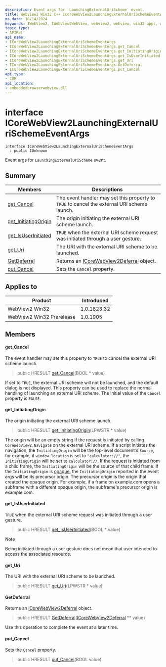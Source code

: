 ```yaml
---
description: Event args for `LaunchingExternalUriScheme` event.
title: WebView2 Win32 C++ ICoreWebView2LaunchingExternalUriSchemeEventArgs
ms.date: 10/14/2024
keywords: IWebView2, IWebView2WebView, webview2, webview, win32 apps, win32, edge, ICoreWebView2, ICoreWebView2Controller, browser control, edge html, ICoreWebView2LaunchingExternalUriSchemeEventArgs
topic_type: 
- APIRef
api_name:
- ICoreWebView2LaunchingExternalUriSchemeEventArgs
- ICoreWebView2LaunchingExternalUriSchemeEventArgs.get_Cancel
- ICoreWebView2LaunchingExternalUriSchemeEventArgs.get_InitiatingOrigin
- ICoreWebView2LaunchingExternalUriSchemeEventArgs.get_IsUserInitiated
- ICoreWebView2LaunchingExternalUriSchemeEventArgs.get_Uri
- ICoreWebView2LaunchingExternalUriSchemeEventArgs.GetDeferral
- ICoreWebView2LaunchingExternalUriSchemeEventArgs.put_Cancel
api_type:
- COM
api_location:
- embeddedbrowserwebview.dll
---
```


# interface ICoreWebView2LaunchingExternalUriSchemeEventArgs

```
interface ICoreWebView2LaunchingExternalUriSchemeEventArgs
  : public IUnknown
```

Event args for `LaunchingExternalUriScheme` event.

## Summary

 Members                        | Descriptions
--------------------------------|---------------------------------------------
[get_Cancel](#get_cancel) | The event handler may set this property to `TRUE` to cancel the external URI scheme launch.
[get_InitiatingOrigin](#get_initiatingorigin) | The origin initiating the external URI scheme launch.
[get_IsUserInitiated](#get_isuserinitiated) | `TRUE` when the external URI scheme request was initiated through a user gesture.
[get_Uri](#get_uri) | The URI with the external URI scheme to be launched.
[GetDeferral](#getdeferral) | Returns an [ICoreWebView2Deferral](icorewebview2deferral.md#icorewebview2deferral) object.
[put_Cancel](#put_cancel) | Sets the `Cancel` property.

## Applies to

Product                         | Introduced
--------------------------------|---------------------------------------------
WebView2 Win32            |    1.0.1823.32
WebView2 Win32 Prerelease |    1.0.1905

## Members

#### get_Cancel

The event handler may set this property to `TRUE` to cancel the external URI scheme launch.

> public HRESULT [get_Cancel](#get_cancel)(BOOL * value)

If set to `TRUE`, the external URI scheme will not be launched, and the default dialog is not displayed. This property can be used to replace the normal handling of launching an external URI scheme. The initial value of the `Cancel` property is `FALSE`.

#### get_InitiatingOrigin

The origin initiating the external URI scheme launch.

> public HRESULT [get_InitiatingOrigin](#get_initiatingorigin)(LPWSTR * value)

The origin will be an empty string if the request is initiated by calling `CoreWebView2.Navigate` on the external URI scheme. If a script initiates the navigation, the `InitiatingOrigin` will be the top-level document's `Source`, for example, if `window.location` is set to `"calculator://"`, the `InitiatingOrigin` will be set to `calculator://`. If the request is initiated from a child frame, the `InitiatingOrigin` will be the source of that child frame. If the `InitiatingOrigin` is [opaque](https://html.spec.whatwg.org/multipage/origin.html#concept-origin-opaque), the `InitiatingOrigin` reported in the event args will be its precursor origin. The precursor origin is the origin that created the opaque origin. For example, if a frame on example.com opens a subframe with a different opaque origin, the subframe's precursor origin is example.com.

#### get_IsUserInitiated

`TRUE` when the external URI scheme request was initiated through a user gesture.

> public HRESULT [get_IsUserInitiated](#get_isuserinitiated)(BOOL * value)

> [!NOTE]
> Being initiated through a user gesture does not mean that user intended to access the associated resource.

#### get_Uri

The URI with the external URI scheme to be launched.

> public HRESULT [get_Uri](#get_uri)(LPWSTR * value)

#### GetDeferral

Returns an [ICoreWebView2Deferral](icorewebview2deferral.md#icorewebview2deferral) object.

> public HRESULT [GetDeferral](#getdeferral)([ICoreWebView2Deferral](icorewebview2deferral.md#icorewebview2deferral) ** value)

Use this operation to complete the event at a later time.

#### put_Cancel

Sets the `Cancel` property.

> public HRESULT [put_Cancel](#put_cancel)(BOOL value)

